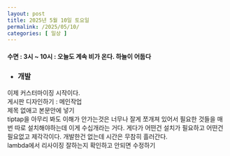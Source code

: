 ```yaml
---
layout: post
title: 2025년 5월 10일 토요일
permalink: /2025/05/10/
categories: [ 일상 ]
---
```

#### 수면 : 3시 ~ 10시 : 오늘도 계속 비가 온다. 하늘이 어둡다<br/>
* ### 개발<br/>
이제 커스터마이징 시작이다.<br/>
게시판 디자인하기 : 메인작업<br/>
제목 없애고 본문안에 넣기<br/>
tiptap을 아무리 봐도 이해가 안가는것은 너무나 잘게 쪼개져 있어서 필요한 것들을 매번 따로 설치해야하는데 이게 수십개라는 거다. 게다가 어떤건 설치가 필요하고 어떤건 필요없고 제각각이다. 개발한건 없는데 시간은 무참히 흘러간다.<br/>
lambda에서 리사이징 잘하는지 확인하고 안되면 수정하기